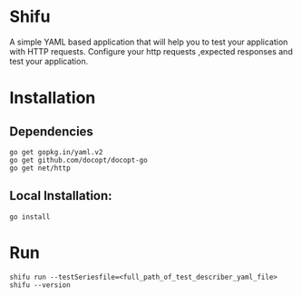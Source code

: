 # Shifu

A simple YAML based application that will help you to test your application with HTTP requests. Configure your http requests ,expected responses and test your application.

# Installation

## Dependencies
```
go get gopkg.in/yaml.v2
go get github.com/docopt/docopt-go
go get net/http
```


## Local Installation:
```
go install
```


# Run
```
shifu run --testSeriesfile=<full_path_of_test_describer_yaml_file>
shifu --version
```
